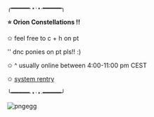 ╭━━━━━∙⋆⋅⋆∙━━━━━╮

**⭐ Orion Constellations !!** 

✩ feel free to c + h  on pt
  
  '' dnc ponies on pt pls!! :) 

✩  ^ usually online between 4:00-11:00 pm CEST 

✩ [system rentry](https://rentry.co/idiotsinonehead)


╰━━━━━∙⋆⋅⋆∙━━━━━╯

     


![pngegg](https://github.com/user-attachments/assets/5207f44c-58ca-4f11-9097-2beef1f2640f) 

